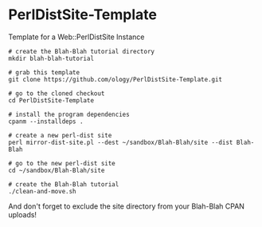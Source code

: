 # PerlDistSite-Template
Template for a Web::PerlDistSite Instance

    # create the Blah-Blah tutorial directory
    mkdir blah-blah-tutorial

    # grab this template
    git clone https://github.com/ology/PerlDistSite-Template.git

    # go to the cloned checkout
    cd PerlDistSite-Template

    # install the program dependencies
    cpanm --installdeps .

    # create a new perl-dist site
    perl mirror-dist-site.pl --dest ~/sandbox/Blah-Blah/site --dist Blah-Blah

    # go to the new perl-dist site
    cd ~/sandbox/Blah-Blah/site

    # create the Blah-Blah tutorial
    ./clean-and-move.sh

And don't forget to exclude the site directory from your Blah-Blah CPAN uploads!
